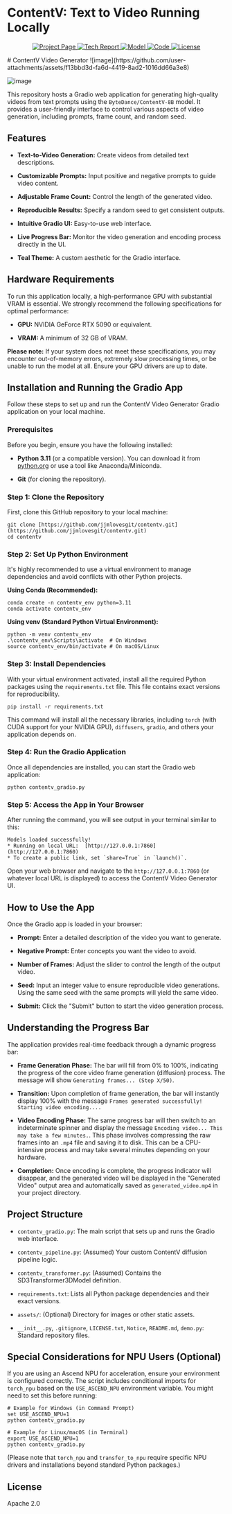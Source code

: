 # ContentV: Text to Video Running Locally

<div align="center">
<p align="center">
  <a href="https://contentv.github.io">
    <img
      src="https://img.shields.io/badge/Gallery-Project Page-0A66C2?logo=googlechrome&logoColor=blue"
      alt="Project Page"
    />
  </a>
  <a href='https://arxiv.org/abs/2506.05343'>
    <img
      src="https://img.shields.io/badge/Tech Report-ArXiv-red?logo=arxiv&logoColor=red"
      alt="Tech Report"
    />
  </a>
  <a href="https://huggingface.co/ByteDance/ContentV-8B">
    <img 
        src="https://img.shields.io/badge/HuggingFace-Model-yellow?logo=huggingface&logoColor=yellow" 
        alt="Model"
    />
  </a>
  <a href="https://github.com/bytedance/ContentV">
    <img 
        src="https://img.shields.io/badge/Code-GitHub-orange?logo=github&logoColor=white" 
        alt="Code"
    />
  </a>
  <a href="https://www.apache.org/licenses/LICENSE-2.0">
    <img
      src="https://img.shields.io/badge/License-Apache 2.0-5865F2?logo=apache&logoColor=purple"
      alt="License"
    />
  </a>
</p>
</div>
# ContentV Video Generator
![image](https://github.com/user-attachments/assets/f13bbd3d-fa6d-4419-8ad2-1016dd66a3e8)

![image](https://github.com/user-attachments/assets/9f042240-ea23-49bd-b112-baa01dbdff00)


This repository hosts a Gradio web application for generating high-quality videos from text prompts using the `ByteDance/ContentV-8B` model. It provides a user-friendly interface to control various aspects of video generation, including prompts, frame count, and random seed.

## Features

* **Text-to-Video Generation:** Create videos from detailed text descriptions.

* **Customizable Prompts:** Input positive and negative prompts to guide video content.

* **Adjustable Frame Count:** Control the length of the generated video.

* **Reproducible Results:** Specify a random seed to get consistent outputs.

* **Intuitive Gradio UI:** Easy-to-use web interface.

* **Live Progress Bar:** Monitor the video generation and encoding process directly in the UI.

* **Teal Theme:** A custom aesthetic for the Gradio interface.

## Hardware Requirements

To run this application locally, a high-performance GPU with substantial VRAM is essential. We strongly recommend the following specifications for optimal performance:

* **GPU:** NVIDIA GeForce RTX 5090 or equivalent.

* **VRAM:** A minimum of 32 GB of VRAM.

**Please note:** If your system does not meet these specifications, you may encounter out-of-memory errors, extremely slow processing times, or be unable to run the model at all. Ensure your GPU drivers are up to date.

## Installation and Running the Gradio App

Follow these steps to set up and run the ContentV Video Generator Gradio application on your local machine.

### Prerequisites

Before you begin, ensure you have the following installed:

* **Python 3.11** (or a compatible version). You can download it from [python.org](https://www.python.org/) or use a tool like Anaconda/Miniconda.

* **Git** (for cloning the repository).

### Step 1: Clone the Repository

First, clone this GitHub repository to your local machine:

```
git clone [https://github.com/jjmlovesgit/contentv.git](https://github.com/jjmlovesgit/contentv.git)
cd contentv

```

### Step 2: Set Up Python Environment

It's highly recommended to use a virtual environment to manage dependencies and avoid conflicts with other Python projects.

**Using Conda (Recommended):**

```
conda create -n contentv_env python=3.11
conda activate contentv_env

```

**Using venv (Standard Python Virtual Environment):**

```
python -m venv contentv_env
.\contentv_env\Scripts\activate  # On Windows
source contentv_env/bin/activate # On macOS/Linux

```

### Step 3: Install Dependencies

With your virtual environment activated, install all the required Python packages using the `requirements.txt` file. This file contains exact versions for reproducibility.

```
pip install -r requirements.txt

```

This command will install all the necessary libraries, including `torch` (with CUDA support for your NVIDIA GPU), `diffusers`, `gradio`, and others your application depends on.

### Step 4: Run the Gradio Application

Once all dependencies are installed, you can start the Gradio web application:

```
python contentv_gradio.py

```

### Step 5: Access the App in Your Browser

After running the command, you will see output in your terminal similar to this:

```
Models loaded successfully!
* Running on local URL:  [http://127.0.0.1:7860](http://127.0.0.1:7860)
* To create a public link, set `share=True` in `launch()`.

```

Open your web browser and navigate to the `http://127.0.0.1:7860` (or whatever local URL is displayed) to access the ContentV Video Generator UI.

## How to Use the App

Once the Gradio app is loaded in your browser:

* **Prompt:** Enter a detailed description of the video you want to generate.

* **Negative Prompt:** Enter concepts you want the video to avoid.

* **Number of Frames:** Adjust the slider to control the length of the output video.

* **Seed:** Input an integer value to ensure reproducible video generations. Using the same seed with the same prompts will yield the same video.

* **Submit:** Click the "Submit" button to start the video generation process.

## Understanding the Progress Bar

The application provides real-time feedback through a dynamic progress bar:

* **Frame Generation Phase:** The bar will fill from 0% to 100%, indicating the progress of the core video frame generation (diffusion) process. The message will show `Generating frames... (Step X/50)`.

* **Transition:** Upon completion of frame generation, the bar will instantly display 100% with the message `Frames generated successfully! Starting video encoding....`

* **Video Encoding Phase:** The same progress bar will then switch to an indeterminate spinner and display the message `Encoding video... This may take a few minutes.`. This phase involves compressing the raw frames into an `.mp4` file and saving it to disk. This can be a CPU-intensive process and may take several minutes depending on your hardware.

* **Completion:** Once encoding is complete, the progress indicator will disappear, and the generated video will be displayed in the "Generated Video" output area and automatically saved as `generated_video.mp4` in your project directory.

## Project Structure

* `contentv_gradio.py`: The main script that sets up and runs the Gradio web interface.

* `contentv_pipeline.py`: (Assumed) Your custom ContentV diffusion pipeline logic.

* `contentv_transformer.py`: (Assumed) Contains the SD3Transformer3DModel definition.

* `requirements.txt`: Lists all Python package dependencies and their exact versions.

* `assets/`: (Optional) Directory for images or other static assets.

* `__init__.py`, `.gitignore`, `LICENSE.txt`, `Notice`, `README.md`, `demo.py`: Standard repository files.

## Special Considerations for NPU Users (Optional)

If you are using an Ascend NPU for acceleration, ensure your environment is configured correctly. The script includes conditional imports for `torch_npu` based on the `USE_ASCEND_NPU` environment variable. You might need to set this before running:

```
# Example for Windows (in Command Prompt)
set USE_ASCEND_NPU=1
python contentv_gradio.py

# Example for Linux/macOS (in Terminal)
export USE_ASCEND_NPU=1
python contentv_gradio.py

```

(Please note that `torch_npu` and `transfer_to_npu` require specific NPU drivers and installations beyond standard Python packages.)

## License
Apache 2.0
